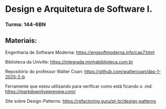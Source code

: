 # Design e Arquitetura de Software I.
### Turma: 144-6BN

## Materiais: 

Engenharia de Software Moderna: https://engsoftmoderna.info/cap7.html

Biblioteca da Univille: https://integrada.minhabiblioteca.com.br

Repositório do professor Walter Coan: https://github.com/waltercoan/das-1-2025-2-b

Ferramente que estou utilizando para verificar como está ficando o .md: https://markdownlivepreview.com/

Site sobre Design-Patterns: https://refactoring.guru/pt-br/design-patterns